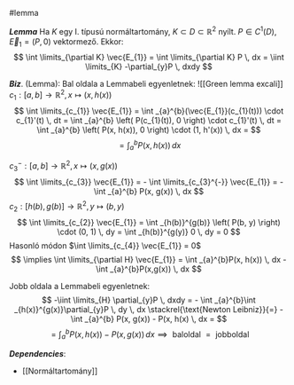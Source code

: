 #lemma 

***Lemma*** Ha $K$ egy I. típusú normáltartomány, $K \subset D \subset \mathbb{R}^{2}$ nyílt.
$P \in C^{1}(D)$, $\vec{E}_{1} = (P, 0)$ vektormező.
Ekkor:
$$
\int \limits_{\partial K} \vec{E_{1}} = \int \limits_{\partial K} P \, dx = \iint \limits_{K} -\partial_{y}P \, dxdy 
$$

***Biz***. (Lemma):
Bal oldala a Lemmabeli egyenletnek:
![[Green lemma excali]]
$c_{1}: [a, b] \to \mathbb{R}^{2}, x \mapsto (x, h(x))$
$$
\int \limits_{c_{1}} \vec{E_{1}} = \int _{a}^{b}(\vec{E_{1}}(c_{1}(t))) \cdot c_{1}'(t)  \, dt = \int _{a}^{b} \left( P(c_{1}(t)), 0 \right) \cdot c_{1}'(t) \, dt = \int _{a}^{b} \left( P(x, h(x)), 0 \right) \cdot (1, h'(x)) \, dx =
$$
$$
 = \int _{a}^{b} P(x, h(x)) \, dx 
$$

$c_{3}^{-}:[a, b] \to \mathbb{R}^{2}, x\mapsto(x,g(x))$
$$
\int \limits_{c_{3}} \vec{E_{1}} = - \int \limits_{c_{3}^{-}} \vec{E_{1}} = -\int _{a}^{b} P(x, g(x)) \, dx 
$$
$c_{2}:[h(b), g(b)] \to \mathbb{R}^{2}, y \mapsto (b, y)$
$$
\int \limits_{c_{2}} \vec{E_{1}} = \int _{h(b)}^{g(b)} \left( P(b, y) \right) \cdot (0, 1) \, dy = \int _{h(b)}^{g(y)} 0 \, dy = 0 
$$
Hasonló módon $\int \limits_{c_{4}} \vec{E_{1}}  = 0$
$$
\implies \int \limits_{\partial H} \vec{E_{1}} = \int _{a}^{b}P(x, h(x)) \, dx - \int _{a}^{b}P(x,g(x)) \, dx
$$

Jobb oldala a Lemmabeli egyenletnek:
$$
-\iint \limits_{H} \partial_{y}P \, dxdy = - \int _{a}^{b}\int _{h(x)}^{g(x)}\partial_{y}P \, dy  \, dx \stackrel{\text{Newton Leibniz}}{=} -\int _{a}^{b} P(x, g(x)) - P(x, h(x) \, dx =
$$
$$
= \int _{a}^{b}P(x, h(x)) - P(x, g(x)) \, dx \implies \text{ baloldal } = \text{ jobboldal}
$$

***Dependencies***:
- [[Normáltartomány]]
